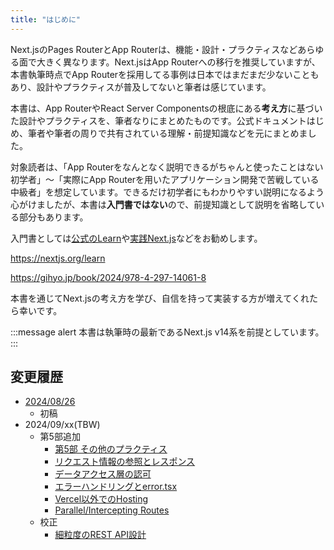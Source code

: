```yaml
---
title: "はじめに"
---
```


Next.jsのPages RouterとApp Routerは、機能・設計・プラクティスなどあらゆる面で大きく異なります。Next.jsはApp Routerへの移行を推奨していますが、本書執筆時点でApp Routerを採用してる事例は日本ではまだまだ少ないこともあり、設計やプラクティスが普及してないと筆者は感じています。

本書は、App RouterやReact Server Componentsの根底にある**考え方**に基づいた設計やプラクティスを、筆者なりにまとめたものです。公式ドキュメントはじめ、筆者や筆者の周りで共有されている理解・前提知識などを元にまとめました。

対象読者は、「App Routerをなんとなく説明できるがちゃんと使ったことはない初学者」〜「実際にApp Routerを用いたアプリケーション開発で苦戦している中級者」を想定しています。できるだけ初学者にもわかりやすい説明になるよう心がけましたが、本書は**入門書ではない**ので、前提知識として説明を省略している部分もあります。

入門書としては[公式のLearn](https://nextjs.org/learn)や[実践Next.js](https://gihyo.jp/book/2024/978-4-297-14061-8)などをお勧めします。

https://nextjs.org/learn

https://gihyo.jp/book/2024/978-4-297-14061-8

本書を通じてNext.jsの考え方を学び、自信を持って実装する方が増えてくれたら幸いです。

:::message alert
本書は執筆時の最新であるNext.js v14系を前提としています。
:::

## 変更履歴

- [2024/08/26](https://github.com/AkifumiSato/zenn-article/pull/65/files)
  - 初稿
- 2024/09/xx(TBW)
  - 第5部追加
    - [第5部 その他のプラクティス](part_5)
    - [リクエスト情報の参照とレスポンス](part_5_request_ref)
    - [データアクセス層の認可](part_5_authorization_fetch)
    - [エラーハンドリングとerror.tsx](part_5_error_handling)
    - [Vercel以外でのHosting](part_5_self_hosting)
    - [Parallel/Intercepting Routes](part_5_parallel_intercepting_routes)
  - 校正
    - [細粒度のREST API設計](part_1_fine_grained_api_design)
